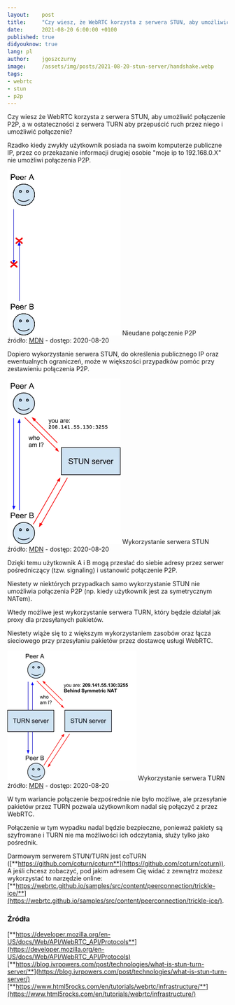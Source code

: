 ```yaml
---
layout:    post
title:     "Czy wiesz, że WebRTC korzysta z serwera STUN, aby umożliwić połączenie P2P?"
date:      2021-08-20 6:00:00 +0100
published: true
didyouknow: true
lang: pl
author:    jgoszczurny
image:     /assets/img/posts/2021-08-20-stun-server/handshake.webp
tags:
- webrtc
- stun
- p2p
---
```

Czy wiesz że WebRTC korzysta z serwera STUN, aby umożliwić połączenie P2P, a w ostateczności z serwera TURN aby przepuścić ruch przez niego i umożliwić połączenie?

Rzadko kiedy zwykły użytkownik posiada na swoim komputerze publiczne IP, przez co przekazanie informacji drugiej osobie "moje ip to 192.168.0.X" nie umożliwi połączenia P2P.

![Nieudane połączenie P2P](/assets/img/posts/2021-08-20-stun-server/p2p.webp)
<span class="img-legend">Nieudane połączenie P2P<br />źródło: <a href="https://developer.mozilla.org/en-US/docs/Web/API/WebRTC_API/Protocols">MDN</a> - dostęp: 2020-08-20</span>

Dopiero wykorzystanie serwera STUN, do określenia publicznego IP oraz ewentualnych ograniczeń, może w większości przypadków pomóc przy zestawieniu połączenia P2P.

![Wykorzystanie serwera STUN](/assets/img/posts/2021-08-20-stun-server/stun.webp)
<span class="img-legend">Wykorzystanie serwera STUN<br />źródło: <a href="https://developer.mozilla.org/en-US/docs/Web/API/WebRTC_API/Protocols">MDN</a> - dostęp: 2020-08-20</span>

Dzięki temu użytkownik A i B mogą przesłać do siebie adresy przez serwer pośredniczący (tzw. signaling) i ustanowić połączenie P2P.

Niestety w niektórych przypadkach samo wykorzystanie STUN nie umożliwia połączenia P2P (np. kiedy użytkownik jest za symetrycznym NATem).

Wtedy możliwe jest wykorzystanie serwera TURN, który będzie działał jak proxy dla przesyłanych pakietów.

Niestety wiąże się to z większym wykorzystaniem zasobów oraz łącza sieciowego przy przesyłaniu pakietów przez dostawcę usługi WebRTC.


![Wykorzystanie serwera TURN](/assets/img/posts/2021-08-20-stun-server/turn.webp)
<span class="img-legend">Wykorzystanie serwera TURN<br />źródło: <a href="https://developer.mozilla.org/en-US/docs/Web/API/WebRTC_API/Protocols">MDN</a> - dostęp: 2020-08-20</span>

W tym wariancie połączenie bezpośrednie nie było możliwe, ale przesyłanie pakietów przez TURN pozwala użytkownikom nadal się połączyć z przez WebRTC.

Połączenie w tym wypadku nadal będzie bezpieczne, ponieważ pakiety są szyfrowane i TURN nie ma możliwości ich odczytania, służy tylko jako pośrednik.

Darmowym serwerem STUN/TURN jest coTURN ([**https://github.com/coturn/coturn**](https://github.com/coturn/coturn)). A jeśli chcesz zobaczyć, pod jakim adresem Cię widać z zewnątrz możesz wykorzystać to narzędzie online: [**https://webrtc.github.io/samples/src/content/peerconnection/trickle-ice/**](https://webrtc.github.io/samples/src/content/peerconnection/trickle-ice/).

### Źródła
[**https://developer.mozilla.org/en-US/docs/Web/API/WebRTC_API/Protocols**](https://developer.mozilla.org/en-US/docs/Web/API/WebRTC_API/Protocols)
[**https://blog.ivrpowers.com/post/technologies/what-is-stun-turn-server/**](https://blog.ivrpowers.com/post/technologies/what-is-stun-turn-server/)
[**https://www.html5rocks.com/en/tutorials/webrtc/infrastructure/**](https://www.html5rocks.com/en/tutorials/webrtc/infrastructure/)
